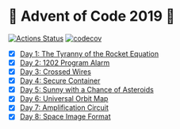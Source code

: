 # :christmas_tree: Advent of Code 2019 :christmas_tree:

[![Actions Status](https://github.com/Meemaw/aoc-2019/workflows/main/badge.svg)](https://github.com/Meemaw/aoc-2019/actions) [![codecov](https://codecov.io/gh/Meemaw/aoc-2019/branch/master/graph/badge.svg)](https://codecov.io/gh/Meemaw/aoc-2019)

- [x] [Day 1: The Tyranny of the Rocket Equation](src/day1/day1.ts)
- [x] [Day 2: 1202 Program Alarm](src/day2/day2.ts)
- [x] [Day 3: Crossed Wires](src/day3/day3.ts)
- [x] [Day 4: Secure Container](src/day4/day4.ts)
- [x] [Day 5: Sunny with a Chance of Asteroids](src/day5/day5.ts)
- [x] [Day 6: Universal Orbit Map](src/day6/day6.ts)
- [x] [Day 7: Amplification Circuit](src/day7/day7.ts)
- [x] [Day 8: Space Image Format](src/day8/day8.ts)
